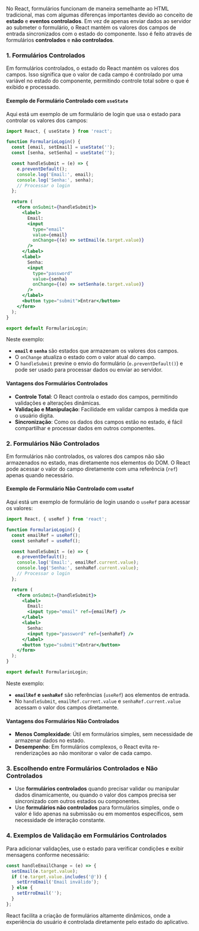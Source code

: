 No React, formulários funcionam de maneira semelhante ao HTML tradicional, mas com algumas diferenças importantes devido ao conceito de **estado** e **eventos controlados**. Em vez de apenas enviar dados ao servidor ao submeter o formulário, o React mantém os valores dos campos de entrada sincronizados com o estado do componente. Isso é feito através de formulários **controlados** e **não controlados**.

### 1. Formulários Controlados

Em formulários controlados, o estado do React mantém os valores dos campos. Isso significa que o valor de cada campo é controlado por uma variável no estado do componente, permitindo controle total sobre o que é exibido e processado.

#### Exemplo de Formulário Controlado com `useState`

Aqui está um exemplo de um formulário de login que usa o estado para controlar os valores dos campos:

```jsx
import React, { useState } from 'react';

function FormularioLogin() {
  const [email, setEmail] = useState('');
  const [senha, setSenha] = useState('');

  const handleSubmit = (e) => {
    e.preventDefault();
    console.log('Email:', email);
    console.log('Senha:', senha);
    // Processar o login
  };

  return (
    <form onSubmit={handleSubmit}>
      <label>
        Email:
        <input
          type="email"
          value={email}
          onChange={(e) => setEmail(e.target.value)}
        />
      </label>
      <label>
        Senha:
        <input
          type="password"
          value={senha}
          onChange={(e) => setSenha(e.target.value)}
        />
      </label>
      <button type="submit">Entrar</button>
    </form>
  );
}

export default FormularioLogin;
```

Neste exemplo:

- **`email` e `senha`** são estados que armazenam os valores dos campos.
- O `onChange` atualiza o estado com o valor atual do campo.
- O `handleSubmit` previne o envio do formulário (`e.preventDefault()`) e pode ser usado para processar dados ou enviar ao servidor.

#### Vantagens dos Formulários Controlados

- **Controle Total**: O React controla o estado dos campos, permitindo validações e alterações dinâmicas.
- **Validação e Manipulação**: Facilidade em validar campos à medida que o usuário digita.
- **Sincronização**: Como os dados dos campos estão no estado, é fácil compartilhar e processar dados em outros componentes.

### 2. Formulários Não Controlados

Em formulários não controlados, os valores dos campos não são armazenados no estado, mas diretamente nos elementos do DOM. O React pode acessar o valor do campo diretamente com uma referência (`ref`) apenas quando necessário.

#### Exemplo de Formulário Não Controlado com `useRef`

Aqui está um exemplo de formulário de login usando o `useRef` para acessar os valores:

```jsx
import React, { useRef } from 'react';

function FormularioLogin() {
  const emailRef = useRef();
  const senhaRef = useRef();

  const handleSubmit = (e) => {
    e.preventDefault();
    console.log('Email:', emailRef.current.value);
    console.log('Senha:', senhaRef.current.value);
    // Processar o login
  };

  return (
    <form onSubmit={handleSubmit}>
      <label>
        Email:
        <input type="email" ref={emailRef} />
      </label>
      <label>
        Senha:
        <input type="password" ref={senhaRef} />
      </label>
      <button type="submit">Entrar</button>
    </form>
  );
}

export default FormularioLogin;
```

Neste exemplo:

- **`emailRef` e `senhaRef`** são referências (`useRef`) aos elementos de entrada.
- No `handleSubmit`, `emailRef.current.value` e `senhaRef.current.value` acessam o valor dos campos diretamente.

#### Vantagens dos Formulários Não Controlados

- **Menos Complexidade**: Útil em formulários simples, sem necessidade de armazenar dados no estado.
- **Desempenho**: Em formulários complexos, o React evita re-renderizações ao não monitorar o valor de cada campo.

### 3. Escolhendo entre Formulários Controlados e Não Controlados

- Use **formulários controlados** quando precisar validar ou manipular dados dinamicamente, ou quando o valor dos campos precisa ser sincronizado com outros estados ou componentes.
- Use **formulários não controlados** para formulários simples, onde o valor é lido apenas na submissão ou em momentos específicos, sem necessidade de interação constante.

### 4. Exemplos de Validação em Formulários Controlados

Para adicionar validações, use o estado para verificar condições e exibir mensagens conforme necessário:

```jsx
const handleEmailChange = (e) => {
  setEmail(e.target.value);
  if (!e.target.value.includes('@')) {
    setErroEmail('Email inválido');
  } else {
    setErroEmail('');
  }
};
```

React facilita a criação de formulários altamente dinâmicos, onde a experiência do usuário é controlada diretamente pelo estado do aplicativo.